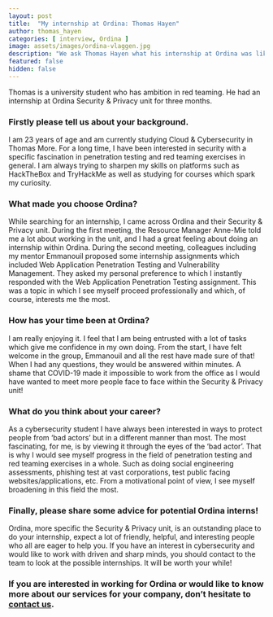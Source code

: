 ```yaml
---
layout: post
title:  "My internship at Ordina: Thomas Hayen"
author: thomas_hayen
categories: [ interview, Ordina ]
image: assets/images/ordina-vlaggen.jpg
description: "We ask Thomas Hayen what his internship at Ordina was like."
featured: false
hidden: false
---
```


Thomas is a university student who has ambition in red teaming. He had an internship at Ordina Security & Privacy unit for three months.

### Firstly please tell us about your background.
I am 23 years of age and am currently studying Cloud & Cybersecurity in Thomas More. For a long time, I have been interested in security with a specific fascination in penetration testing and red teaming exercises in general. I am always trying to sharpen my skills on platforms such as HackTheBox and TryHackMe as well as studying for courses which spark my curiosity.

### What made you choose Ordina?
While searching for an internship, I came across Ordina and their Security & Privacy unit. During the first meeting, the Resource Manager Anne-Mie told me a lot about working in the unit, and I had a great feeling about doing an internship within Ordina. 
During the second meeting, colleagues including my mentor Emmanouil proposed some internship assignments which included Web Application Penetration Testing and Vulnerability Management. They asked my personal preference to which I instantly responded with the Web Application Penetration Testing assignment. This was a topic in which I see myself proceed professionally and which, of course, interests me the most. 

### How has your time been at Ordina?
I am really enjoying it. I feel that I am being entrusted with a lot of tasks which give me confidence in my own doing. From the start, I have felt welcome in the group, Emmanouil and all the rest have made sure of that! When I had any questions, they would be answered within minutes. A shame that COVID-19 made it impossible to work from the office as I would have wanted to meet more people face to face within the Security & Privacy unit! 

### What do you think about your career?
As a cybersecurity student I have always been interested in ways to protect people from ‘bad actors’ but in a different manner than most. The most fascinating, for me, is by viewing it through the eyes of the ‘bad actor’. That is why I would see myself progress in the field of penetration testing and red teaming exercises in a whole. Such as doing social engineering assessments, phishing test at vast corporations, test public facing websites/applications, etc.  From a motivational point of view, I see myself broadening in this field the most. 

### Finally, please share some advice for potential Ordina interns!
Ordina, more specific the Security & Privacy unit, is an outstanding place to do your internship, expect a lot of friendly, helpful, and interesting people who all are eager to help you. If you have an interest in cybersecurity and would like to work with driven and sharp minds, you should contact to the team to look at the possible internships. It will be worth your while!


### If you are interested in working for Ordina or would like to know more about our services for your company, don’t hesitate to [contact us](https://www.ordina.be/diensten/security-and-privacy/).
